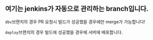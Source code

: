 ## 여기는 jenkins가 자동으로 관리하는 branch입니다.

`dbv`브랜치의 경우 PR 요청시 빌드가 성공했을 경우에만 merge가 가능합니다!

`deploy`브랜치의 경우 빌드에 성공했을 경우에 서버에 배포합니다. 
